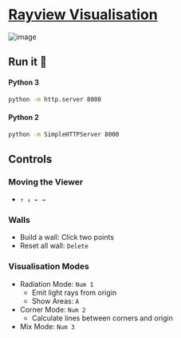 # [Rayview Visualisation](https://pcredhot.github.io/rayview_visualisation/index.html)
 
![image](https://user-images.githubusercontent.com/43814396/172166049-644a5203-3214-4b93-b9f8-8f56bad7c093.png)

## Run it 🚀

#### Python 3
```bash
python -m http.server 8000
```

#### Python 2
```bash
python -m SimpleHTTPServer 8000
```

## Controls

### Moving the Viewer
 - `` ↑ ↓ ← → ``
 
### Walls
 - Build a wall: Click two points
 - Reset all wall: ``Delete``

### Visualisation Modes
 - Radiation Mode: ``Num 1``
   - Emit light rays from origin
   - Show Areas: ``A``
 - Corner Mode: ``Num 2``
   - Calculate lines between corners and origin 
 - Mix Mode: ``Num 3``


